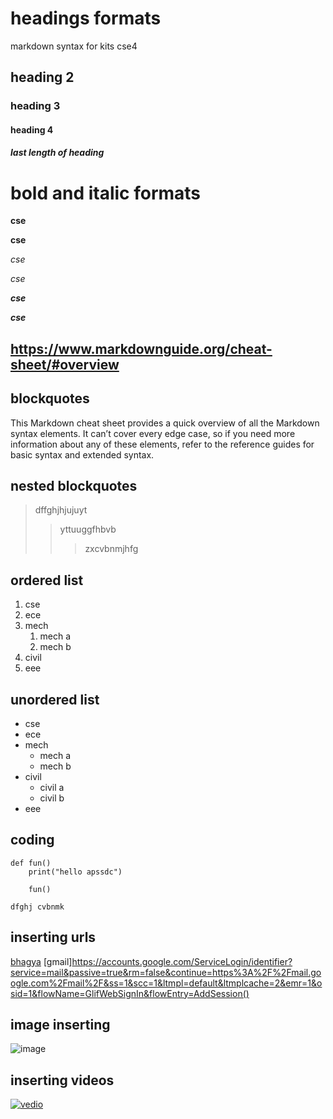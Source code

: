 # headings formats
markdown syntax for kits cse4
## heading 2
### heading 3
#### heading 4
##### last length of heading
# bold and italic formats
**cse**

__cse__

*cse*

_cse_

_**cse**_

__*cse*__

## https://www.markdownguide.org/cheat-sheet/#overview

## blockquotes
This Markdown cheat sheet provides a quick overview of all the Markdown syntax elements. It can’t cover every edge case, so if you need more information about any of these elements, refer to the reference guides for basic syntax and extended syntax.
## nested blockquotes
>dffghjhjujuyt
>>yttuuggfhbvb
>>>zxcvbnmjhfg
## ordered list
1. cse
2. ece
3. mech
    1. mech a
    2. mech b
4. civil
5. eee
## unordered list
- cse
- ece
- mech
    * mech a
    * mech b
- civil
    * civil a
    * civil b
- eee  
## coding
```
def fun()
    print("hello apssdc")
````
```
    fun()
```
`
dfghj
cvbnmk
`
## inserting urls
[bhagya](https://github.com/DSaitejaswini/day2markdown/edit/main/README.md)
[gmail]https://accounts.google.com/ServiceLogin/identifier?service=mail&passive=true&rm=false&continue=https%3A%2F%2Fmail.google.com%2Fmail%2F&ss=1&scc=1&ltmpl=default&ltmplcache=2&emr=1&osid=1&flowName=GlifWebSignIn&flowEntry=AddSession()
## image inserting
![image](https://github.com/DSaitejaswini/day2markdown/blob/master/image1.ghh.jpg)
## inserting videos 
[![vedio](https://img.youtube.com/vi/LaFtAcIrGWA/0.jpg)](https://www.youtube.com/watch?v=h5WN3pkxPF0)








